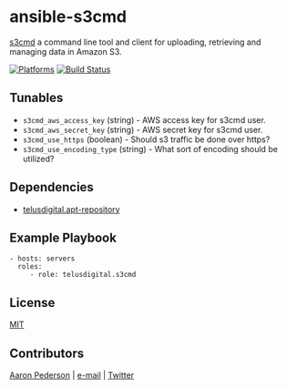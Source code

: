 # ansible-s3cmd

[s3cmd](http://s3tools.org/s3cmd) a command line tool and client for uploading, retrieving and managing data in Amazon S3.

[![Platforms](http://img.shields.io/badge/platforms-ubuntu-lightgrey.svg?style=flat)](#)
[![Build Status](https://travis-ci.org/telusdigital/ansible-s3cmd.svg?branch=master)](https://travis-ci.org/telusdigital/ansible-s3cmd)

Tunables
--------
* ```s3cmd_aws_access_key``` (string) - AWS access key for s3cmd user.
* ```s3cmd_aws_secret_key``` (string) - AWS secret key for s3cmd user.
* ```s3cmd_use_https``` (boolean) - Should s3 traffic be done over https?
* ```s3cmd_use_encoding_type``` (string) - What sort of encoding should be utilized?

Dependencies
------------
* [telusdigital.apt-repository](https://github.com/telusdigital/ansible-apt-repository/)

Example Playbook
----------------
    - hosts: servers
      roles:
         - role: telusdigital.s3cmd

License
-------
[MIT](https://tldrlegal.com/license/mit-license)

Contributors
------------
[Aaron Pederson](https://aaronpederson.github.io/) | [e-mail](mailto:aaron.pederson@gmail.com) | [Twitter](https://twitter.com/GunFuSamurai)
